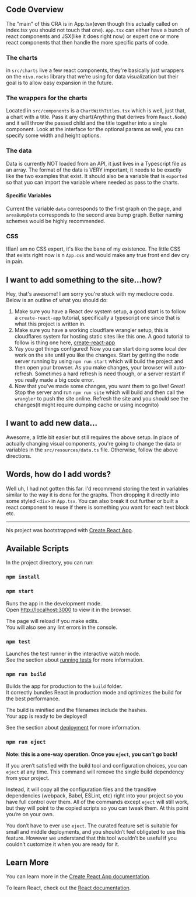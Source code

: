 ## Code Overview

The "main" of this CRA is in App.tsx(even though this actually called on index.tsx you should not touch that one). `App.tsx` can either have a bunch of react components and JSX(like it does right now) or expert one or more react components that then handle the more specific parts of code.

### The charts
in `src/charts` live a few react components, they're basically just wrappers on the `nivo.rocks` library that we're using for data visualization but their goal is to allow easy expansion in the future.

### The wrappers for the charts
Located in `src/components` is a `ChartWithTitles.tsx` which is well, just that, a chart with a title. Pass it any chart(Anything that derives from `React.Node`) and it will throw the passed child and the title together into a single component. Look at the interface for the optional params as well, you can specify some width and height options.

### The data

Data is currently NOT loaded from an API, it just lives in a Typescript file as an array. The format of the data is VERY important, it needs to be exactly like the two examples that exist. It should also be a variable that is `exported` so that yuo can import the variable where needed as pass to the charts.

#### Specific Variables
Current the variable `data` corresponds to the first graph on the page, and `areaBumpData` corresponds to the second area bump graph. Better naming schemes would be highly recommended.

### CSS

I(Ian) am no CSS expert, it's like the bane of my existence. The little CSS that exists right now is n `App.css` and would make any true front end dev cry in pain.

## I want to add something to the site...how?

Hey, that's awesome! I am sorry you're stuck with my mediocre code. Below is an outline of what you should do:

1. Make sure you have a React dev system setup, a good start is to follow a `create-react-app` tutorial, specifically a typescript one since that is what this project is written in.
2. Make sure you have a working cloudflare wrangler setup, this is cloudflares system for hosting static sites like this one. A good tutorial to follow is thing one here, [create-react-app](https://developers.cloudflare.com/workers/tutorials/deploy-a-react-app)
3. Yay you got things configured! Now you can start doing some local dev work on the site until you like the changes. Start by getting the node server running by using `npm run start` which will build the project and then open your browser. As you make changes, your browser will auto-refresh. Sometimes a hard refresh is need though, or a server restart if you really made a big code error.
4. Now that you've made some changes, you want them to go live! Great! Stop the server and run `npm run site` which will build and then call the `wrangler` to push the site online. Refresh the site and you should see the changes(it might require dumping cache or using incognito)

## I want to add new data...

Awesome, a little bit easier but still requires the above setup. In place of actually changing visual components, you're going to change the data or variables in the `src/resources/data.ts` file. Otherwise, follow the above directions.

## Words, how do I add words?

Well uh, I had not gotten this far. I'd recommend storing the text in variables similar to the way it is done for the graphs. Then dropping it directly into some styled `<div>` in `App.tsx`. You can also break it out further or built a react component to reuse if there is something you want for each text block etc.

---
his project was bootstrapped with [Create React App](https://github.com/facebook/create-react-app).

## Available Scripts

In the project directory, you can run:

### `npm install`


### `npm start`

Runs the app in the development mode.<br />
Open [http://localhost:3000](http://localhost:3000) to view it in the browser.

The page will reload if you make edits.<br />
You will also see any lint errors in the console.

### `npm test`

Launches the test runner in the interactive watch mode.<br />
See the section about [running tests](https://facebook.github.io/create-react-app/docs/running-tests) for more information.

### `npm run build`

Builds the app for production to the `build` folder.<br />
It correctly bundles React in production mode and optimizes the build for the best performance.

The build is minified and the filenames include the hashes.<br />
Your app is ready to be deployed!

See the section about [deployment](https://facebook.github.io/create-react-app/docs/deployment) for more information.

### `npm run eject`

**Note: this is a one-way operation. Once you `eject`, you can’t go back!**

If you aren’t satisfied with the build tool and configuration choices, you can `eject` at any time. This command will remove the single build dependency from your project.

Instead, it will copy all the configuration files and the transitive dependencies (webpack, Babel, ESLint, etc) right into your project so you have full control over them. All of the commands except `eject` will still work, but they will point to the copied scripts so you can tweak them. At this point you’re on your own.

You don’t have to ever use `eject`. The curated feature set is suitable for small and middle deployments, and you shouldn’t feel obligated to use this feature. However we understand that this tool wouldn’t be useful if you couldn’t customize it when you are ready for it.

## Learn More

You can learn more in the [Create React App documentation](https://facebook.github.io/create-react-app/docs/getting-started).

To learn React, check out the [React documentation](https://reactjs.org/).
